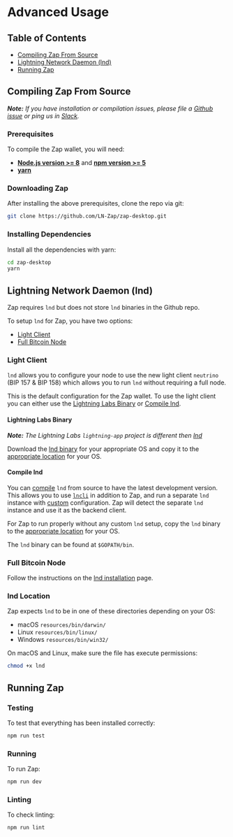 # Advanced Usage

## Table of Contents

- [Compiling Zap From Source](#Compiling-Zap-From-Source)
- [Lightning Network Daemon (lnd)](<#Lightning-Network-Daemon-(lnd)>)
- [Running Zap](#Running-Zap)

## Compiling Zap From Source

**_Note:_** _If you have installation or compilation issues, please file a [Github issue](https://github.com/LN-Zap/zap-desktop/issues) or ping us in [Slack](https://join.slack.com/t/zaphq/shared_invite/enQtMzMxMzIzNDU0NTY3LTgyM2QwYzAyZTA5OTAyMjEwMTQxZmZmZmZkNWUzMTU2MmMyNmMxNjY4Y2VjY2FiYTRkMTkwMTRlMTE4YjM2MWY)._

### Prerequisites

To compile the Zap wallet, you will need:

- **[Node.js version >= 8](https://nodejs.org)** and **[npm version >= 5](https://www.npmjs.com)**
- **[yarn](https://yarnpkg.com/lang/en/docs/install/)**

### Downloading Zap

After installing the above prerequisites, clone the repo via git:

```bash
git clone https://github.com/LN-Zap/zap-desktop.git
```

### Installing Dependencies

Install all the dependencies with yarn:

```bash
cd zap-desktop
yarn
```

## Lightning Network Daemon (lnd)

Zap requires `lnd` but does not store `lnd` binaries in the Github repo.

To setup `lnd` for Zap, you have two options:

- [Light Client](#light-client)
- [Full Bitcoin Node](#full-bitcoin-node)

### Light Client

`lnd` allows you to configure your node to use the new light client `neutrino` (BIP 157 & BIP 158) which allows you to run `lnd` without requiring a full node.

This is the default configuration for the Zap wallet. To use the light client you can either use the [Lightning Labs Binary](#lightning-labs-binary) or [Compile lnd](#compile-lnd).

#### Lightning Labs Binary

**_Note:_** _The Lightning Labs `lightning-app` project is different then [lnd](https://github.com/lightningnetwork/lnd)_

Download the [lnd binary](https://github.com/lightningnetwork/lnd/releases) for your appropriate OS and copy it to the [appropriate location](#lnd-location) for your OS.

#### Compile lnd

You can [compile](https://github.com/lightningnetwork/lnd/blob/master/docs/INSTALL.md) `lnd` from source to have the latest development version. This allows you to use [`lncli`](http://dev.lightning.community/overview/#lnd-interfaces) in addition to Zap, and run a separate `lnd` instance with [custom](http://dev.lightning.community/guides/installation/#lnd) configuration. Zap will detect the separate `lnd` instance and use it as the backend client.

For Zap to run properly without any custom `lnd` setup, copy the `lnd` binary to the [appropriate location](#lnd-location) for your OS.

The `lnd` binary can be found at `$GOPATH/bin`.

### Full Bitcoin Node

Follow the instructions on the [lnd installation](https://github.com/lightningnetwork/lnd/blob/master/docs/INSTALL.md) page.

### lnd Location

Zap expects `lnd` to be in one of these directories depending on your OS:

- macOS `resources/bin/darwin/`
- Linux `resources/bin/linux/`
- Windows `resources/bin/win32/`

On macOS and Linux, make sure the file has execute permissions:

```bash
chmod +x lnd
```

## Running Zap

### Testing

To test that everything has been installed correctly:

```bash
npm run test
```

### Running

To run Zap:

```bash
npm run dev
```

### Linting

To check linting:

```bash
npm run lint
```
